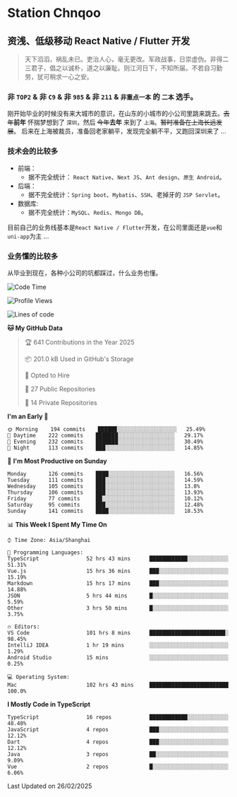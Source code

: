 # Station Chnqoo

## 资浅、低级移动 React Native / Flutter 开发

> 天下滔滔，祸乱未已。吏治人心，毫无更改。军政战事，日崇虚伪。非得二三君子，倡之以诚朴，道之以廉耻。则江河日下，不知所届。不若自习勤劳，犹可稍求一心之安。

### 非 `TOP2` & 非 `C9` & 非 `985` & 非 `211` & `非重点一本` 的 `二本` 选手。

刚开始毕业的时候没有来大城市的意识，在山东的小城市的小公司里跳来跳去。~~去年~~**前年** 怀揣梦想到了 `深圳`，然后 ~~今年~~**去年** 来到了 `上海`。~~暂时准备在上海长远发展~~。
后来在上海被裁员，准备回老家躺平，发现完全躺不平，又跑回深圳来了 ...

### 技术会的比较多

- 前端：
  - 据不完全统计： `React Native`、`Next JS`、`Ant design`、`原生 Android`。
- 后端：
  - 据不完全统计：`Spring boot`、`Mybatis`、`SSH`、老掉牙的 `JSP Servlet`。
- 数据库:
  - 据不完全统计：`MySQL`、`Redis`、`Mongo DB`。

目前自己的业务线基本是`React Native / Flutter`开发，在公司里面还是`vue`和`uni-app`为主 ...

### 业务懂的比较多

从毕业到现在，各种小公司的坑都踩过，什么业务也懂。

<!--START_SECTION:waka-->
![Code Time](http://img.shields.io/badge/Code%20Time-7%2C750%20hrs%2020%20mins-blue)

![Profile Views](http://img.shields.io/badge/Profile%20Views-0-blue)

![Lines of code](https://img.shields.io/badge/From%20Hello%20World%20I%27ve%20Written-314%20Thousand%20lines%20of%20code-blue)

**🐱 My GitHub Data** 

> 🏆 641 Contributions in the Year 2025
 > 
> 📦 201.0 kB Used in GitHub's Storage 
 > 
> 💼 Opted to Hire
 > 
> 📜 27 Public Repositories 
 > 
> 🔑 14 Private Repositories  
 > 
**I'm an Early 🐤** 

```text
🌞 Morning    194 commits    ██████░░░░░░░░░░░░░░░░░░░   25.49% 
🌆 Daytime    222 commits    ███████░░░░░░░░░░░░░░░░░░   29.17% 
🌃 Evening    232 commits    ███████░░░░░░░░░░░░░░░░░░   30.49% 
🌙 Night      113 commits    ███░░░░░░░░░░░░░░░░░░░░░░   14.85%

```
📅 **I'm Most Productive on Sunday** 

```text
Monday       126 commits    ████░░░░░░░░░░░░░░░░░░░░░   16.56% 
Tuesday      111 commits    ███░░░░░░░░░░░░░░░░░░░░░░   14.59% 
Wednesday    105 commits    ███░░░░░░░░░░░░░░░░░░░░░░   13.8% 
Thursday     106 commits    ███░░░░░░░░░░░░░░░░░░░░░░   13.93% 
Friday       77 commits     ██░░░░░░░░░░░░░░░░░░░░░░░   10.12% 
Saturday     95 commits     ███░░░░░░░░░░░░░░░░░░░░░░   12.48% 
Sunday       141 commits    ████░░░░░░░░░░░░░░░░░░░░░   18.53%

```


📊 **This Week I Spent My Time On** 

```text
⌚︎ Time Zone: Asia/Shanghai

💬 Programming Languages: 
TypeScript               52 hrs 43 mins      ████████████░░░░░░░░░░░░░   51.31% 
Vue.js                   15 hrs 36 mins      ███░░░░░░░░░░░░░░░░░░░░░░   15.19% 
Markdown                 15 hrs 17 mins      ███░░░░░░░░░░░░░░░░░░░░░░   14.88% 
JSON                     5 hrs 44 mins       █░░░░░░░░░░░░░░░░░░░░░░░░   5.59% 
Other                    3 hrs 50 mins       █░░░░░░░░░░░░░░░░░░░░░░░░   3.75%

🔥 Editors: 
VS Code                  101 hrs 8 mins      ████████████████████████░   98.45% 
IntelliJ IDEA            1 hr 19 mins        ░░░░░░░░░░░░░░░░░░░░░░░░░   1.29% 
Android Studio           15 mins             ░░░░░░░░░░░░░░░░░░░░░░░░░   0.25%

💻 Operating System: 
Mac                      102 hrs 43 mins     █████████████████████████   100.0%

```

**I Mostly Code in TypeScript** 

```text
TypeScript               16 repos            ████████████░░░░░░░░░░░░░   48.48% 
JavaScript               4 repos             ███░░░░░░░░░░░░░░░░░░░░░░   12.12% 
Dart                     4 repos             ███░░░░░░░░░░░░░░░░░░░░░░   12.12% 
Java                     3 repos             ██░░░░░░░░░░░░░░░░░░░░░░░   9.09% 
Vue                      2 repos             █░░░░░░░░░░░░░░░░░░░░░░░░   6.06%

```



 Last Updated on 26/02/2025
<!--END_SECTION:waka-->

<!---
ChenqiaoStation/ChenqiaoStation is a ✨ special ✨ repository because its `README.md` (this file) appears on your GitHub profile.
You can click the Preview link to take a look at your changes.
--->
